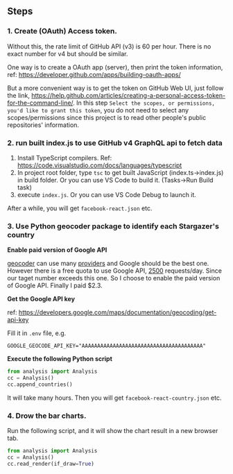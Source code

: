 
## Steps

### 1. Create (OAuth) Access token.

Without this, the rate limit of GitHub API (v3) is 60 per hour. There is no exact number for v4 but should be similar. 

One way is to create a OAuth app (server), then print the token information, ref: https://developer.github.com/apps/building-oauth-apps/

But a more convenient way is to get the token on GitHub Web UI, just follow the link,
https://help.github.com/articles/creating-a-personal-access-token-for-the-command-line/. In this step `Select the scopes, or permissions, you'd like to grant this token`, you do not need to select any scopes/permissions since this project is to read other people's public repositories' information.

### 2. run built index.js to use GitHub v4 GraphQL api to fetch data

1. Install TypeScript compilers. Ref: https://code.visualstudio.com/docs/languages/typescript
2. In project root folder, type `tsc` to get built JavaScript (index.ts->index.js) in build folder. Or you can use VS Code to build it. (Tasks->Run Build task)
3. execute `index.js`. Or you can use VS Code Debug to launch it. 

After a while, you will get `facebook-react.json` etc. 

### 3. Use Python geocoder package to identify each Stargazer's country

**Enable paid version of Google API**

[geocoder](https://github.com/DenisCarriere/geocoder) can use many [providers](https://github.com/DenisCarriere/geocoder#providers) and Google should be the best one. However there is a free quota to use Google API, [2500](https://developers.google.com/maps/documentation/geocoding/usage-limits) requests/day. Since our taget number exceeds this one. So I choose to enable the paid version of Google API. Finally I paid $2.3. 

**Get the Google API key**

ref: https://developers.google.com/maps/documentation/geocoding/get-api-key

Fill it in `.env` file, e.g.

```
GOOGLE_GEOCODE_API_KEY="AAAAAAAAAAAAAAAAAAAAAAAAAAAAAAAAAAAAAAA"
```

**Execute the following Python script**

```python
from analysis import Analysis
cc = Analysis()
cc.append_countries()  
```

It will take many hours. Then you will get `facebook-react-country.json` etc.

### 4. Drow the bar charts. 

Run the following script, and it will show the chart result in a new browser tab.

```python
from analysis import Analysis
cc = Analysis()
cc.read_render(if_draw=True)   
```